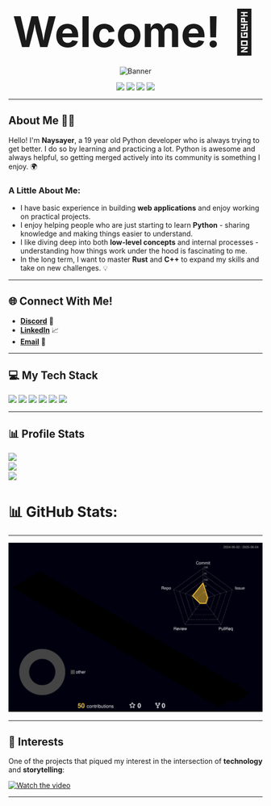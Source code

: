 <h1 align="center">
  <span style="font-size: 3em;">Welcome! 👋</span>
</h1>
<p align="center">
  <img src="https://applescoop.org/image/wallpapers/mac/minimalist-sunset-over-mountains-landscape-top-rated-most-downloaded-free-download-wallpapers-for-macbook-pro-and-macbook-air-and-microsoft-windows-desktop-pcs-4k-07-12-2024-1733638602-hd-wallpaper.webp" alt="Banner" />
</p>

<p align="center">
  <img src="https://img.shields.io/badge/Python-3.12-blueviolet" />
  <img src="https://img.shields.io/badge/contributors-2-blue" />
  <img src="https://img.shields.io/github/stars/naysareo?style=flat&label=Stars&logo=github" />
  <img src="https://komarev.com/ghpvc/?username=naysareo&label=visitors&color=blue" />
</p>

<hr>

<h2>About Me 🧑‍💻</h2>

<p>Hello! I'm <strong>Naysayer</strong>, a 19 year old Python developer who is always trying to get better. I do so by learning and practicing a lot. Python is awesome and always helpful, so getting merged actively into its community is something I enjoy. 🌍</p>

<h3>A Little About Me:</h3>
<ul>
  <li>I have basic experience in building <strong>web applications</strong> and enjoy working on practical projects.</li>
  <li>I enjoy helping people who are just starting to learn <strong>Python</strong> - sharing knowledge and making things easier to understand.</li>
  <li>I like diving deep into both <strong>low-level concepts</strong> and internal processes - understanding how things work under the hood is fascinating to me.</li>
  <li>In the long term, I want to master <strong>Rust</strong> and <strong>C++</strong> to expand my skills and take on new challenges. 💡</li>
</ul>

<hr>

<h2>🌐 Connect With Me!</h2>

<ul>
  <li><a href="https://discord.com/users/1206232328091729981"><strong>Discord</strong></a> 💬</li>
  <li><a href="https://www.linkedin.com/in/arseny-zoryn/"><strong>LinkedIn</strong></a> 📈</li>
  <li><a href="mailto:arszoryn05@gmail.com"><strong>Email</strong></a> 📧</li>
</ul>

<hr>

<h2>💻 My Tech Stack</h2>

<p>
  <img src="https://img.shields.io/badge/python-3670A0?style=for-the-badge&logo=python&logoColor=ffdd54" />
  <img src="https://img.shields.io/badge/django-%23092E20.svg?style=for-the-badge&logo=django&logoColor=white" />
  <img src="https://img.shields.io/badge/DJANGO-REST-ff1709?style=for-the-badge&logo=django&logoColor=white&color=ff1709&labelColor=gray" />
  <img src="https://img.shields.io/badge/postgres-%23316192.svg?style=for-the-badge&logo=postgresql&logoColor=white" />
  <img src="https://img.shields.io/badge/linux-%23000000.svg?style=for-the-badge&logo=linux&logoColor=white" />
  <img src="https://img.shields.io/badge/docker-%230db7ed.svg?style=for-the-badge&logo=docker&logoColor=white" />
</p>

<hr>

<h2>📊 Profile Stats</h2>

<p>
  <img src="https://github-readme-stats-c5md.vercel.app/api?username=naysareo&theme=dark&hide_border=false&include_all_commits=true&count_private=true" /><br/>
  <img src="https://streak-stats.demolab.com/?user=naysareo&theme=dark&hide_border=false" /><br/>
  <img src="https://github-readme-stats-c5md.vercel.app/api/top-langs/?username=naysareo&theme=dark&hide_border=false&include_all_commits=true&count_private=true&layout=compact" />
</p>

# 📊 GitHub Stats:

---

<p align="center">
  <img src="profile-3d-contrib/profile-night-rainbow.svg" alt="3D GitHub Profile" />
</p>

---

<h2>🎥 Interests</h2>

<p>One of the projects that piqued my interest in the intersection of <strong>technology</strong> and <strong>storytelling</strong>:</p>

<a href="https://www.youtube.com/watch?v=SC3C7GMMfDU">
  <img src="https://i.ytimg.com/vi/SC3C7GMMfDU/hq720.jpg?sqp=-oaymwEnCNAFEJQDSFryq4qpAxkIARUAAIhCGAHYAQHiAQoIGBACGAY4AUAB&rs=AOn4CLAaaPNlakG0k4MMFtAENc5d9a05Ug" alt="Watch the video" />
</a>

<hr>
